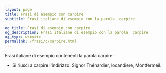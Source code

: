 ```yaml
---
layout: page
title: Frasi di esempio con carpire 
subtitle: Frasi italiane di esempio con la parola  carpire

og_title: Frasi di esempio con carpire 
og_description: Frasi italiane di esempio con la parola  carpire
og_type: website
permalink: /frasi/c/carpire.html
---
```


Frasi italiane di esempio contenenti la parola carpire:


- Si riuscì a carpire l'indirizzo: Signor Thénardier, locandiere, Montfermeil.
